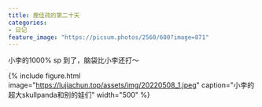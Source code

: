 ```yaml
---
title: 鹿佳莼的第二十天
categories:
- 日记
feature_image: "https://picsum.photos/2560/600?image=871"
---
```



小李的1000% sp 到了，脑袋比小李还打～

{% include figure.html image="https://lujiachun.top/assets/img/20220508_1.jpeg" caption="小李的超大skullpanda和别的娃们" width="500" %}

